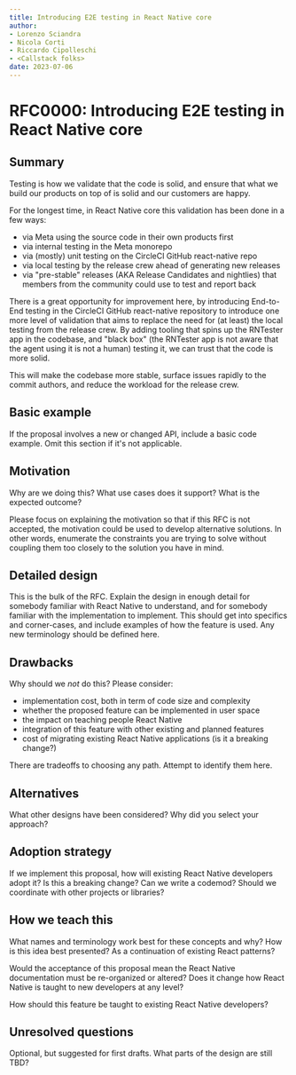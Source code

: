```yaml
---
title: Introducing E2E testing in React Native core
author:
- Lorenzo Sciandra
- Nicola Corti
- Riccardo Cipolleschi
- <Callstack folks>
date: 2023-07-06
---
```


# RFC0000: Introducing E2E testing in React Native core

## Summary

Testing is how we validate that the code is solid, and ensure that what we build our products on top of is solid and our customers are happy.

For the longest time, in React Native core this validation has been done in a few ways:

* via Meta using the source code in their own products first
* via internal testing in the Meta monorepo
* via (mostly) unit testing on the CircleCI GitHub react-native repo
* via local testing by the release crew ahead of generating new releases
* via "pre-stable" releases (AKA Release Candidates and nightlies) that members from the community could use to test and report back

There is a great opportunity for improvement here, by introducing End-to-End testing in the CircleCI GitHub react-native repository to introduce one more level of validation that aims to replace the need for (at least) the local testing from the release crew. By adding tooling that spins up the RNTester app in the codebase, and "black box" (the RNTester app is not aware that the agent using it is not a human) testing it, we can trust that the code is more solid.

This will make the codebase more stable, surface issues rapidly to the commit authors, and reduce the workload for the release crew.

## Basic example

If the proposal involves a new or changed API, include a basic code example. Omit this section if it's not applicable.

## Motivation

Why are we doing this? What use cases does it support? What is the expected outcome?

Please focus on explaining the motivation so that if this RFC is not accepted, the motivation could be used to develop alternative solutions. In other words, enumerate the constraints you are trying to solve without coupling them too closely to the solution you have in mind.

## Detailed design

This is the bulk of the RFC. Explain the design in enough detail for somebody familiar with React Native to understand, and for somebody familiar with the implementation to implement. This should get into specifics and corner-cases, and include examples of how the feature is used. Any new terminology should be defined here.

## Drawbacks

Why should we _not_ do this? Please consider:

- implementation cost, both in term of code size and complexity
- whether the proposed feature can be implemented in user space
- the impact on teaching people React Native
- integration of this feature with other existing and planned features
- cost of migrating existing React Native applications (is it a breaking change?)

There are tradeoffs to choosing any path. Attempt to identify them here.

## Alternatives

What other designs have been considered? Why did you select your approach?

## Adoption strategy

If we implement this proposal, how will existing React Native developers adopt it? Is this a breaking change? Can we write a codemod? Should we coordinate with other projects or libraries?

## How we teach this

What names and terminology work best for these concepts and why? How is this idea best presented? As a continuation of existing React patterns?

Would the acceptance of this proposal mean the React Native documentation must be re-organized or altered? Does it change how React Native is taught to new developers at any level?

How should this feature be taught to existing React Native developers?

## Unresolved questions

Optional, but suggested for first drafts. What parts of the design are still TBD?
